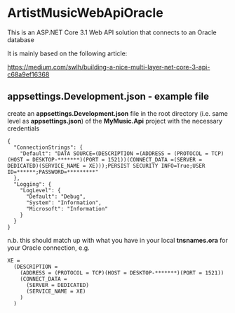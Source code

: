 # ArtistMusicWebApiOracle

This is an ASP.NET Core 3.1 Web API solution that connects to an Oracle database

It is mainly based on the following article:

https://medium.com/swlh/building-a-nice-multi-layer-net-core-3-api-c68a9ef16368

## appsettings.Development.json - example file

create an **appsettings.Development.json** file in the root directory (i.e. same level as **appsettings.json**) of the **MyMusic.Api** project with the necessary credentials

```
{
  "ConnectionStrings": {
    "Default": "DATA SOURCE=(DESCRIPTION =(ADDRESS = (PROTOCOL = TCP)(HOST = DESKTOP-*******)(PORT = 1521))(CONNECT_DATA =(SERVER = DEDICATED)(SERVICE_NAME = XE)));PERSIST SECURITY INFO=True;USER ID=******;PASSWORD=*********"
  },
  "Logging": {
    "LogLevel": {
      "Default": "Debug",
      "System": "Information",
      "Microsoft": "Information"
    }
  }
}
```

n.b. this should match up with what you have in your local **tnsnames.ora** for your Oracle connection, e.g.

```
XE =
  (DESCRIPTION =
    (ADDRESS = (PROTOCOL = TCP)(HOST = DESKTOP-*******)(PORT = 1521))
    (CONNECT_DATA =
      (SERVER = DEDICATED)
      (SERVICE_NAME = XE)
    )
  )
```
